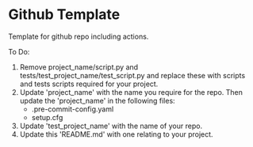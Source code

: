 # Github Template

Template for github repo including actions. 

To Do:

1. Remove project_name/script.py and tests/test_project_name/test_script.py and replace these with scripts and tests scripts required for your project. 
2. Update 'project_name' with the name you require for the repo. Then update the 'project_name' in the following files:
    - .pre-commit-config.yaml
    - setup.cfg
3. Update 'test_project_name' with the name of your repo.
4. Update this 'README.md' with one relating to your project.